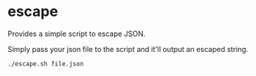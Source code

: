 # escape
Provides a simple script to escape JSON.

Simply pass your json file to the script and it'll output an escaped string.

```
./escape.sh file.json
```
